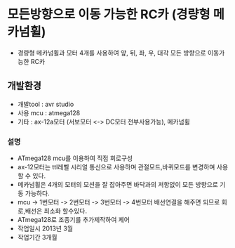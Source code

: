 # 모든방향으로 이동 가능한 RC카 (경량형 메카넘휠)
  - 경량형 메카넘휠과 모터 4개를 사용하여 앞, 뒤, 좌, 우, 대각 모든 방향으로 이동가능한 RC카

## 개발환경
  - 개발tool : avr studio
  - 사용 mcu : atmega128
  - 기타 : ax-12a모터 (서보모터 <-> DC모터 전부사용가능), 메카넘휠

### 설명
  - ATmega128 mcu를 이용하여 직접 회로구성
  - ax-12모터는 ttl레벨 시리얼 통신으로 사용하며 관절모드,바퀴모드를 변경하며 사용할 수 있다.
  - 메카넘휠은 4개의 모터의 모션을 잘 잡아주면 바닥과의 저항없이 모든 방향으로 기동 가능하다.
  - mcu -> 1번모터 -> 2번모터 -> 3번모터 -> 4번모터 배선연결을 해주면 되므로 회로,배선은 최소화 할수있다.
  - ATmega128로 조종기를 추가제작하여 제어
  - 작업일시 2013년 3월
  - 작업기간 3개월
